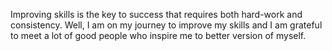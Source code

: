 Improving skills is the key to success that requires both hard-work and consistency.  Well, I am on my journey to improve my skills and I am grateful to meet a lot of good people who inspire me to better version of myself. 


<!---
estrelabrilante/estrelabrilante is a ✨ special ✨ repository because its `README.md` (this file) appears on your GitHub profile.
You can click the Preview link to take a look at your changes.
--->
